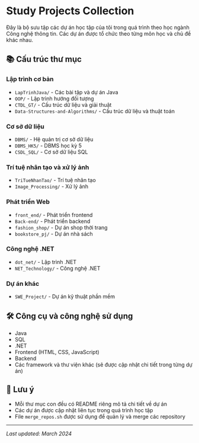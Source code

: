 # Study Projects Collection

Đây là bộ sưu tập các dự án học tập của tôi trong quá trình theo học ngành Công nghệ thông tin. Các dự án được tổ chức theo từng môn học và chủ đề khác nhau.

## 📚 Cấu trúc thư mục

### Lập trình cơ bản
- `LapTrinhJava/` - Các bài tập và dự án Java
- `OOP/` - Lập trình hướng đối tượng
- `CTDL_GT/` - Cấu trúc dữ liệu và giải thuật
- `Data-Structures-and-Algorithms/` - Cấu trúc dữ liệu và thuật toán

### Cơ sở dữ liệu
- `DBMS/` - Hệ quản trị cơ sở dữ liệu
- `DBMS_HK5/` - DBMS học kỳ 5
- `CSDL_SQL/` - Cơ sở dữ liệu SQL

### Trí tuệ nhân tạo và xử lý ảnh
- `TriTueNhanTao/` - Trí tuệ nhân tạo
- `Image_Processing/` - Xử lý ảnh

### Phát triển Web
- `front_end/` - Phát triển frontend
- `Back-end/` - Phát triển backend
- `fashion_shop/` - Dự án shop thời trang
- `bookstore_pj/` - Dự án nhà sách

### Công nghệ .NET
- `dot_net/` - Lập trình .NET
- `NET_Technology/` - Công nghệ .NET

### Dự án khác
- `SWE_Project/` - Dự án kỹ thuật phần mềm

## 🛠️ Công cụ và công nghệ sử dụng
- Java
- SQL
- .NET
- Frontend (HTML, CSS, JavaScript)
- Backend
- Các framework và thư viện khác (sẽ được cập nhật chi tiết trong từng dự án)

## 📝 Lưu ý
- Mỗi thư mục con đều có README riêng mô tả chi tiết về dự án
- Các dự án được cập nhật liên tục trong quá trình học tập
- File `merge_repos.sh` được sử dụng để quản lý và merge các repository

---
*Last updated: March 2024* 